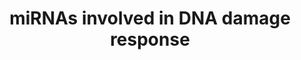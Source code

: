 ---
annotations:
- type: Pathway Ontology
  value: DNA repair pathway
- type: Pathway Ontology
  value: microRNA pathway
authors:
- MaintBot
- Egonw
- Mkutmon
description: MicroRNA clusters involved in de DNA damage response. Genes they regulated
  and genes that regulate them. All genes presented in this pathway can also be found
  in the pathway "DNA damage response(Homo sapiens)". More info can be found there.
last-edited: 2016-10-06
organisms:
- Mus musculus
redirect_from:
- /index.php/Pathway:WP2085
- /instance/WP2085
schema-jsonld:
- '@context': https://schema.org/
  '@id': https://wikipathways.github.io/pathways/WP2085.html
  '@type': Dataset
  creator:
    '@type': Organization
    name: WikiPathways
  description: MicroRNA clusters involved in de DNA damage response. Genes they regulated
    and genes that regulate them. All genes presented in this pathway can also be
    found in the pathway "DNA damage response(Homo sapiens)". More info can be found
    there.
  keywords:
  - hsa-mir-371/373 cluster
  - hsa-mir-15b/16-2 cluster
  - Mirlet7b
  - Mir449b
  - hsa-miR-424/450b cluster
  - Cdkn1a
  - Creb1
  - Mir210
  - Mir145
  - hsa-mir-450b
  - Mir374
  - hsa-mir-449c
  - hsa-mir-23b/24-1 cluster
  - hsa-let-7a
  - hsa-miR-29b-1/29a cluster
  - AC154660.2
  - Mir15b
  - Mir17
  - has-mir-181a-2/181b-2 cluster
  - hsa-miR-222/221 cluster
  - hsa-mir-373
  - c-Myc
  - H2AFX
  - hsa-mir-15a/16-1 cluster
  - hsa-mir-23a/24-2 cluster
  - hsa-let-7a-3/7b cluster
  - Mir143
  - Abl1
  - hsa-miR-449c/449a cluster
  - hsa-mir-100
  - hsa-miR-17/92a-1 cluster
  - Mir19b-1
  - Mir93
  - CCND3
  - hsa-mir-3074
  - hsa-mir-34b/34c cluster
  - hsa-mir-542
  - hsa-let-7a-1/7d cluster
  - Mir497
  - Mirlet7d
  - Ccnd1
  - Mir29c
  - hsa-miR-21gene
  - hsa-mir-27b
  - Mir34b
  - Mir222
  - Mir20a
  - Mir322
  - hsa-mir-330
  - hsa-miR-29b-2/29c cluster
  - Mir221
  - Mir23a
  - E2f1
  - hsa-miR-203 gene
  - Cdc25a
  - Mir181b-1
  - hsa-let-7f
  - Mir503
  - hsa-mir-421
  - Mir29b-1
  - hsa-miR-210 gene
  - Mir29a
  - Mir181a-1
  - Mir291b
  - Mir106b
  - hsa-mir-25
  - Mir203
  - Mir449a
  - has-mir-181a-1/181b-1 cluster
  - Cdkn1b
  - Mir290
  - hsa-mir-27a
  - Mir34c
  - Trp53
  - hsa-miR-223 gene
  - Mir223
  - has-let-7a-2/100 cluster
  - hsa-mir-21
  - hsa-miR-106b/25 cluster
  - hsa-miR-330 gene
  - hsa-mir-374b/421 cluster
  - Mir23b
  - hsa-mir-92a
  - RAD52
  - Ccne1
  - AC154660.1
  - Mir24-2
  - ATM
  - has-miR-195/497 cluster
  - Cdk6
  - Mir450-2
  - Mir19a
  - Mir195
  - hsa-mir-143/145 cluster
  - Mir18
  license: CC0
  name: miRNAs involved in DNA damage response
seo: CreativeWork
title: miRNAs involved in DNA damage response
wpid: WP2085
---
